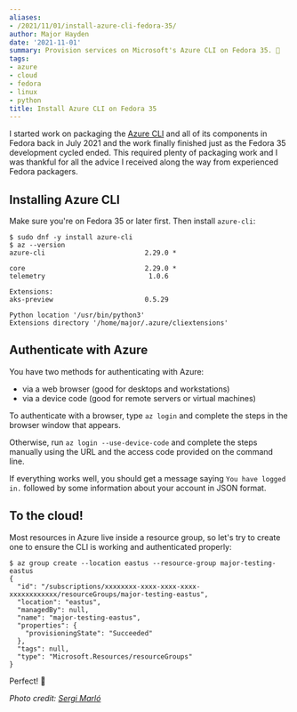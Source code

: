 ```yaml
---
aliases:
- /2021/11/01/install-azure-cli-fedora-35/
author: Major Hayden
date: '2021-11-01'
summary: Provision services on Microsoft's Azure CLI on Fedora 35. 💙
tags:
- azure
- cloud
- fedora
- linux
- python
title: Install Azure CLI on Fedora 35
---
```


I started work on packaging the [Azure CLI] and all of its components in Fedora
back in July 2021 and the work finally finished just as the Fedora 35
development cycled ended. This required plenty of packaging work and I was
thankful for all the advice I received along the way from experienced Fedora
packagers.

[Azure CLI]: https://github.com/Azure/azure-cli

## Installing Azure CLI

Make sure you're on Fedora 35 or later first. Then install `azure-cli`:

```console
$ sudo dnf -y install azure-cli
$ az --version
azure-cli                         2.29.0 *

core                              2.29.0 *
telemetry                          1.0.6

Extensions:
aks-preview                       0.5.29

Python location '/usr/bin/python3'
Extensions directory '/home/major/.azure/cliextensions'
```

## Authenticate with Azure

You have two methods for authenticating with Azure:

* via a web browser (good for desktops and workstations)
* via a device code (good for remote servers or virtual machines)

To authenticate with a browser, type `az login` and complete the steps in the
browser window that appears.

Otherwise, run `az login --use-device-code` and complete the steps manually
using the URL and the access code provided on the command line.

If everything works well, you should get a message saying `You have logged in.`
followed by some information about your account in JSON format.

## To the cloud!

Most resources in Azure live inside a resource group, so let's try to create one
to ensure the CLI is working and authenticated properly:

```
$ az group create --location eastus --resource-group major-testing-eastus
{
  "id": "/subscriptions/xxxxxxxx-xxxx-xxxx-xxxx-xxxxxxxxxxxx/resourceGroups/major-testing-eastus",
  "location": "eastus",
  "managedBy": null,
  "name": "major-testing-eastus",
  "properties": {
    "provisioningState": "Succeeded"
  },
  "tags": null,
  "type": "Microsoft.Resources/resourceGroups"
}
```

Perfect! 🎉

*Photo credit: [Sergi Marló](https://unsplash.com/photos/-mMoKrWFBjw)*